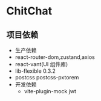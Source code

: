 # ChitChat

## 项目依赖

- 生产依赖
- react-router-dom,zustand,axios
- react-vant(UI 组件库)
- lib-flexible 0.3.2
- postcss postcss-pxtorem
- 开发依赖
  - vite-plugin-mock jwt
